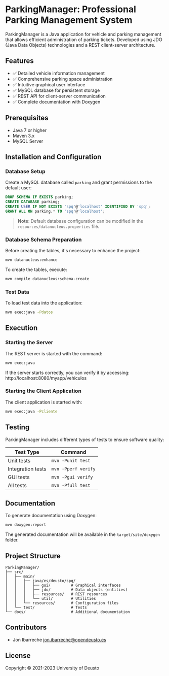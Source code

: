 # ParkingManager: Professional Parking Management System

ParkingManager is a Java application for vehicle and parking management that allows efficient administration of parking tickets. Developed using JDO (Java Data Objects) technologies and a REST client-server architecture.

## Features

- ✅ Detailed vehicle information management
- ✅ Comprehensive parking space administration
- ✅ Intuitive graphical user interface
- ✅ MySQL database for persistent storage
- ✅ REST API for client-server communication
- ✅ Complete documentation with Doxygen

## Prerequisites

- Java 7 or higher
- Maven 3.x
- MySQL Server

## Installation and Configuration

### Database Setup

Create a MySQL database called `parking` and grant permissions to the default user:

```sql
DROP SCHEMA IF EXISTS parking;
CREATE DATABASE parking;
CREATE USER IF NOT EXISTS 'spq'@'localhost' IDENTIFIED BY 'spq';
GRANT ALL ON parking.* TO 'spq'@'localhost';
```

> **Note**: Default database configuration can be modified in the `resources/datanucleus.properties` file.

### Database Schema Preparation

Before creating the tables, it's necessary to enhance the project:

```bash
mvn datanucleus:enhance
```

To create the tables, execute:

```bash
mvn compile datanucleus:schema-create
```

### Test Data

To load test data into the application:

```bash
mvn exec:java -Pdatos
```

## Execution

### Starting the Server

The REST server is started with the command:

```bash
mvn exec:java
```

If the server starts correctly, you can verify it by accessing:
http://localhost:8080/myapp/vehiculos

### Starting the Client Application

The client application is started with:

```bash
mvn exec:java -Pcliente
```

## Testing

ParkingManager includes different types of tests to ensure software quality:

| Test Type | Command |
|----------------|---------|
| Unit tests | `mvn -Punit test` |
| Integration tests | `mvn -Pperf verify` |
| GUI tests | `mvn -Pgui verify` |
| All tests | `mvn -Pfull test` |

## Documentation

To generate documentation using Doxygen:

```bash
mvn doxygen:report
```

The generated documentation will be available in the `target/site/doxygen` folder.

## Project Structure

```
ParkingManager/
├── src/
│   ├── main/
│   │   ├── java/es/deusto/spq/
│   │   │   ├── gui/         # Graphical interfaces
│   │   │   ├── jdo/         # Data objects (entities)
│   │   │   ├── resources/   # REST resources
│   │   │   └── util/        # Utilities
│   │   └── resources/       # Configuration files
│   └── test/                # Tests
└── docs/                    # Additional documentation
```

## Contributors

- Jon Ibarreche <jon.ibarreche@opendeusto.es>

## License

Copyright © 2021-2023 University of Deusto
